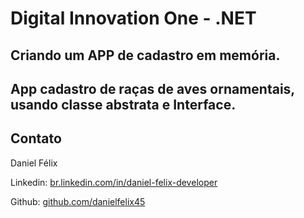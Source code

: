 # Digital Innovation One - .NET

## Criando um APP de cadastro em memória.

## App cadastro de raças de aves ornamentais, usando classe abstrata e Interface.

## Contato

Daniel Félix

Linkedin: [br.linkedin.com/in/daniel-felix-developer](https://br.linkedin.com/in/daniel-felix-developer)

Github: [github.com/danielfelix45](https://github.com/danielfelix45)
